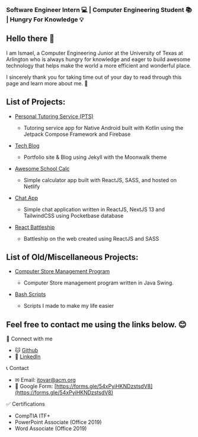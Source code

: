 ### Software Engineer Intern 💻 | Computer Engineering Student 📚 | Hungry For Knowledge 💡

## Hello there 👋

I am Ismael, a Computer Engineering Junior at the University of Texas at Arlington who is always hungry for knowledge and eager to build awesome technology that helps make the world a more efficient and wonderful place.

I sincerely thank you for taking time out of your day to read through this page and learn more about me. 🙏

## List of Projects:
- [Personal Tutoring Service (PTS)](https://github.com/ismaeltech01/personal-tutoring-service)
  - Tutoring service app for Native Android built with Kotlin using the Jetpack Compose Framework and Firebase

- [Tech Blog](https://ismaeltech01.substack.com/)
  - Portfolio site & Blog using Jekyll with the Moonwalk theme

- [Awesome School Calc](https://github.com/ismaeltech01/awesome-school-calc)
  - Simple calculator app built with ReactJS, SASS, and hosted on Netlify

- [Chat App](https://github.com/ismaeltech01/chat-app-pocketbase)
  - Simple chat application written in ReactJS, NextJS 13 and TailwindCSS using Pocketbase database

- [React Battleship](https://github.com/ismaeltech01/react-battleship)
  - Battleship on the web created using ReactJS and SASS

## List of Old/Miscellaneous Projects:
- [Computer Store Management Program](https://github.com/ismaeltech01/computer-store-swing)
  - Computer Store management program written in Java Swing.

- [Bash Scripts](https://github.com/ismaeltech01/bash-scripts)
  - Scripts I made to make my life easier

## Feel free to contact me using the links below. 😊

🧑 Connect with me
- 🐱 [Github](https://github.com/ismaeltech01)
- 🔗 [LinkedIn](https://www.linkedin.com/in/ismaelt123/)

📞 Contact
- ✉ Email: itovar@acm.org
- 📃 Google Form: [https://forms.gle/54xPyiHKNDzstsdV8](https://forms.gle/54xPyiHKNDzstsdV8)

✅ Certifications
- CompTIA ITF+
- PowerPoint Associate (Office 2019)
- Word Associate (Office 2019)
